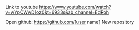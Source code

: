 Link to youtube
https://www.youtube.com/watch?v=wYpCWwD1oz0&t=6933s&ab_channel=EdRoh

Open github:
https://github.com/[user name]
New repository